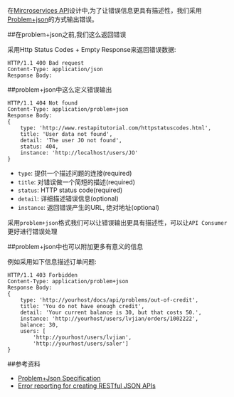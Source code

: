 在[Mircroservices API]( http://martinfowler.com/articles/microservices.html)设计中,为了让错误信息更具有描述性，我们采用[Problem+json](http://tools.ietf.org/html/draft-nottingham-http-problem-07)的方式输出错误。  

##在problem+json之前,我们这么返回错误

采用Http Status Codes + Empty Response来返回错误数据:    

```
HTTP/1.1 400 Bad request
Content-Type: application/json
Response Body:
```

##problem+json中这么定义错误输出

```
HTTP/1.1 404 Not found
Content-Type: application/problem+json
Response Body:
{
    type: 'http://www.restapitutorial.com/httpstatuscodes.html',
    title: 'User data not found',
    detail: 'The user JO not found',
    status: 404,
    instance: 'http://localhost/users/JO'
}
```

* `type`: 提供一个描述问题的连接(required)
* `title`: 对错误做一个简短的描述(required)
* `status`: HTTP status code(required)
* `detail`: 详细描述错误信息(optional)
* `instance`: 返回错误产生的URL, 绝对地址(optional)

采用`problem+json`格式我们可以让错误输出更具有描述性，可以让`API Consumer`更好进行错误处理

##problem+json中也可以附加更多有意义的信息

例如采用如下信息描述订单问题:   

```
HTTP/1.1 403 Forbidden
Content-Type: application/problem+json
Response Body:
{
    type: 'http://yourhost/docs/api/problems/out-of-credit',
    title: 'You do not have enough credit',
    detail: 'Your current balance is 30, but that costs 50.',
    instance: 'http://yourhost/users/lvjian/orders/1002222',
    balance: 30,
    users: [
        'http://yourhost/users/lvjian',
        'http://yourhost/users/saler']
}
```

##参考资料

* [Problem+Json Specification](http://tools.ietf.org/html/draft-nottingham-http-problem-07)
* [Error reporting for creating RESTful JSON APIs](http://phlyrestfully.readthedocs.org/en/latest/problems.html)

